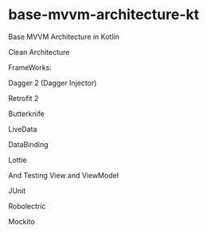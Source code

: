 # base-mvvm-architecture-kt

Base MVVM Architecture in Kotlin

Clean Architecture

FrameWorks:

Dagger 2 (Dagger Injector)

Retrofit 2

Butterknife

LiveData

DataBinding

Lottie


And Testing View and ViewModel

JUnit

Robolectric

Mockito
